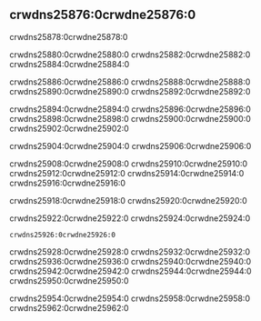 ## crwdns25876:0crwdne25876:0

crwdns25878:0crwdne25878:0

crwdns25880:0crwdne25880:0 crwdns25882:0crwdne25882:0 crwdns25884:0crwdne25884:0

crwdns25886:0crwdne25886:0 crwdns25888:0crwdne25888:0 crwdns25890:0crwdne25890:0 crwdns25892:0crwdne25892:0

crwdns25894:0crwdne25894:0 crwdns25896:0crwdne25896:0 crwdns25898:0crwdne25898:0<!-- ignore --> crwdns25900:0crwdne25900:0 crwdns25902:0crwdne25902:0

crwdns25904:0crwdne25904:0<!-- ignore -->
crwdns25906:0crwdne25906:0

crwdns25908:0crwdne25908:0 crwdns25910:0crwdne25910:0 crwdns25912:0crwdne25912:0 crwdns25914:0crwdne25914:0 crwdns25916:0crwdne25916:0

crwdns25918:0crwdne25918:0 crwdns25920:0crwdne25920:0

crwdns25922:0crwdne25922:0 crwdns25924:0crwdne25924:0

```console
crwdns25926:0crwdne25926:0
```

crwdns25928:0crwdne25928:0 crwdns25932:0crwdne25932:0 crwdns25936:0crwdne25936:0 crwdns25940:0crwdne25940:0 crwdns25942:0crwdne25942:0 crwdns25944:0crwdne25944:0 crwdns25950:0crwdne25950:0

crwdns25954:0crwdne25954:0 crwdns25958:0crwdne25958:0 crwdns25962:0crwdne25962:0
